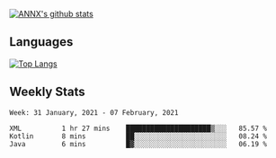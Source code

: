 [![ANNX's github stats](https://github-readme-stats.vercel.app/api?username=NXAN2901&count_private=true&show_icons=true&theme=vue)](https://github.com/NXAN2901)

## Languages
[![Top Langs](https://github-readme-stats.vercel.app/api/top-langs/?username=NXAN2901)](https://github.com/NXAN2901)

## Weekly Stats
<!--START_SECTION:waka-->
```text
Week: 31 January, 2021 - 07 February, 2021

XML          1 hr 27 mins    █████████████████████▒░░░   85.57 % 
Kotlin       8 mins          ██░░░░░░░░░░░░░░░░░░░░░░░   08.24 % 
Java         6 mins          █▓░░░░░░░░░░░░░░░░░░░░░░░   06.19 % 
```
<!--END_SECTION:waka-->

